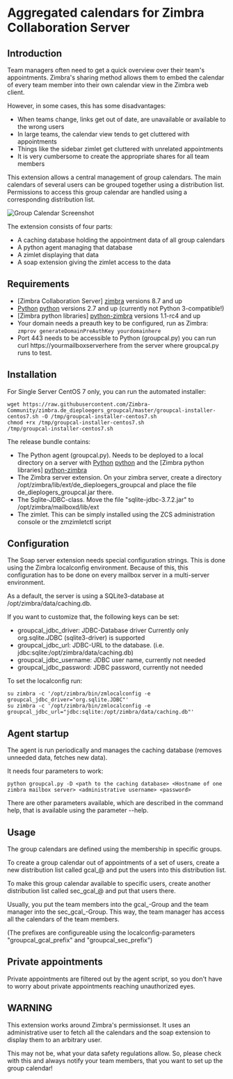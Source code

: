 # Aggregated calendars for Zimbra Collaboration Server

## Introduction

Team managers often need to get a quick overview over their team's 
appointments. Zimbra's sharing method allows them to embed the calendar of 
every team member into their own calendar view in the Zimbra web client.

However, in some cases, this has some disadvantages:

* When teams change, links get out of date, are unavailable or available to 
the wrong users
* In large teams, the calendar view tends to get cluttered with appointments
* Things like the sidebar zimlet get cluttered with unrelated appointments
* It is very cumbersome to create the appropriate shares for all team members

This extension allows a central management of group calendars. The main 
calendars of several users can be grouped together using a distribution list.
 Permissions to access this group calendar are handled using a corresponding 
 distribution list.

![Group Calendar Screenshot](https://raw.githubusercontent.com/Zimbra-Community/zimbra.de_dieploegers_groupcal/master/groupcal.png "Group Calendar Screenshot")

 
The extension consists of four parts:

* A caching database holding the appointment data of all group calendars
* A python agent managing that database
* A zimlet displaying that data
* A soap extension giving the zimlet access to the data

## Requirements

* [Zimbra Collaboration Server] [zimbra] versions 8.7 and up
* [Python] [python] versions 2.7 and up (currently not Python 3-compatible!)
* [Zimbra python libraries] [python-zimbra] versions 1.1-rc4 and up
* Your domain needs a preauth key to be configured, run as Zimbra: `zmprov generateDomainPreAuthKey yourdomainhere`
* Port 443 needs to be accessible to Python (groupcal.py) you can run curl https://yourmailboxserverhere from the server where groupcal.py runs to test. 

## Installation

For Single Server CentOS 7 only, you can run the automated installer:

    wget https://raw.githubusercontent.com/Zimbra-Community/zimbra.de_dieploegers_groupcal/master/groupcal-installer-centos7.sh -O /tmp/groupcal-installer-centos7.sh
    chmod +rx /tmp/groupcal-installer-centos7.sh
    /tmp/groupcal-installer-centos7.sh
   

The release bundle contains:

* The Python agent (groupcal.py). Needs to be deployed to a local directory 
on a server with [Python] [python] and the [Zimbra python 
libraries] [python-zimbra]
* The Zimbra server extension. On your zimbra server, create a directory 
/opt/zimbra/lib/ext/de_dieploegers_groupcal and place the file 
de_dieplogers_groupcal.jar there. 
* The Sqlite-JDBC-class. Move the file "sqlite-jdbc-3.7.2.jar" to 
/opt/zimbra/mailboxd/lib/ext 
* The zimlet. This can be simply installed using the ZCS administration 
console or the zmzimletctl script

## Configuration

The Soap server extension needs special configuration strings. This is done 
using the Zimbra localconfig environment. Because of this, 
this configuration has to be done on every mailbox server in a multi-server 
environment.

As a default, the server is using a SQLite3-database at 
/opt/zimbra/data/caching.db.

If you want to customize that, the following keys can be set:

* groupcal_jdbc_driver: JDBC-Database driver Currently only org.sqlite.JDBC 
(sqlite3-driver) is supported
* groupcal_jdbc_url: JDBC-URL to the database. (i.e. 
jdbc:sqlite:/opt/zimbra/data/caching.db)
* groupcal_jdbc_username: JDBC user name, currently not needed
* groupcal_jdbc_password: JDBC password, currently not needed

To set the localconfig run:

    su zimbra -c '/opt/zimbra/bin/zmlocalconfig -e groupcal_jdbc_driver="org.sqlite.JDBC"'
    su zimbra -c '/opt/zimbra/bin/zmlocalconfig -e groupcal_jdbc_url="jdbc:sqlite:/opt/zimbra/data/caching.db"'

## Agent startup

The agent is run periodically and manages the caching database (removes 
unneeded data, fetches new data).

It needs four parameters to work:

    python groupcal.py -D <path to the caching database> <Hostname of one 
    zimbra mailbox server> <administrative username> <password>

There are other parameters available, which are described in the command 
help, that is available using the parameter --help.

## Usage

The group calendars are defined using the membership in specific groups.

To create a group calendar out of appointments of a set of users, 
create a new distribution list called gcal_<name of group calendar>@<domain> 
and put the users into this distribution list.

To make this group calendar available to specific users, 
create another distribution list called sec_gcal_<name of group 
calendar>@<domain> and put that users there.

Usually, you put the team members into the gcal_-Group and the team manager 
into the sec_gcal_-Group. This way, the team manager has access all the 
calendars of the team members.

(The prefixes are configureable using the 
localconfig-parameters "groupcal_gcal_prefix" and "groupcal_sec_prefix")

## Private appointments

Private appointments are filtered out by the agent script, 
so you don't have to worry about private appointments reaching unauthorized 
eyes.

## WARNING

This extension works around Zimbra's permissionset. It uses an administrative
 user to fetch all the calendars and the soap extension to display them to an
  arbitrary user.
  
This may not be, what your data safety regulations allow. So, 
please check with this and always notify your team members, 
that you want to set up the group calendar!

[zimbra]: http://www.zimbra.com
[python]: http://www.python.org
[python-zimbra]: https://github.com/Zimbra-Community/python-zimbra
